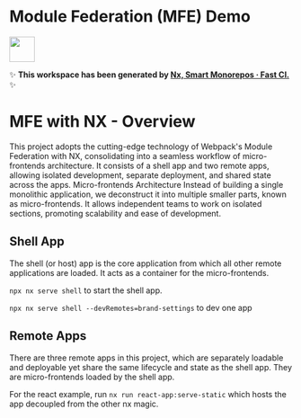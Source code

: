 # Module Federation (MFE) Demo

<a alt="Nx logo" href="https://nx.dev" target="_blank" rel="noreferrer"><img src="https://raw.githubusercontent.com/nrwl/nx/master/images/nx-logo.png" width="45"></a>

✨ **This workspace has been generated by [Nx, Smart Monorepos · Fast CI.](https://nx.dev)** ✨

# MFE with NX - Overview

This project adopts the cutting-edge technology of Webpack's Module Federation with NX, consolidating into a seamless
workflow of micro-frontends architecture. It consists of a shell app and two remote apps, allowing isolated development,
separate deployment, and shared state across the apps.
Micro-frontends Architecture
Instead of building a single monolithic application, we deconstruct it into multiple smaller parts, known as
micro-frontends. It allows independent teams to work on isolated sections, promoting scalability and ease of
development.

## Shell App

The shell (or host) app is the core application from which all other remote applications are loaded. It acts as a
container for the micro-frontends.

`npx nx serve shell` to start the shell app.

`npx nx serve shell --devRemotes=brand-settings` to dev one app

## Remote Apps

There are three remote apps in this project, which are separately loadable and deployable yet share the same lifecycle
and state as the shell app. They are micro-frontends loaded by the shell app.

For the react example, run `nx run react-app:serve-static` which hosts the app decoupled from the other nx magic.

